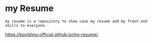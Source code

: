 # my Resume
    my resume is a repository to show case my resume and my front end skills to everyone. 

https://kpvishnu-official.github.io/my-resume/
